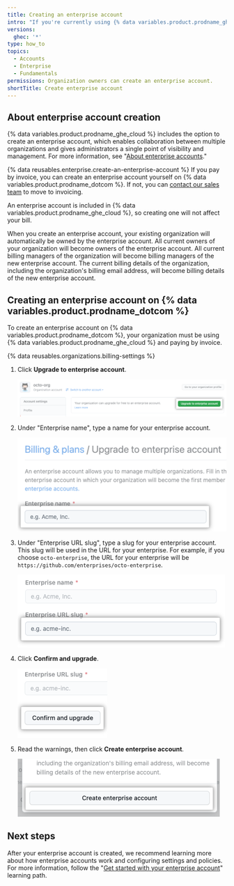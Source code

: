 ```yaml
---
title: Creating an enterprise account
intro: "If you're currently using {% data variables.product.prodname_ghe_cloud %} with a single organization, you can create an enterprise account to centrally manage multiple organizations."
versions:
  ghec: '*'
type: how_to
topics:
  - Accounts
  - Enterprise
  - Fundamentals
permissions: Organization owners can create an enterprise account.
shortTitle: Create enterprise account
---
```


## About enterprise account creation

{% data variables.product.prodname_ghe_cloud %} includes the option to create an enterprise account, which enables collaboration between multiple organizations and gives administrators a single point of visibility and management. For more information, see "[About enterprise accounts](/admin/overview/about-enterprise-accounts)."

{% data reusables.enterprise.create-an-enterprise-account %} If you pay by invoice, you can create an enterprise account yourself on {% data variables.product.prodname_dotcom %}. If not, you can [contact our sales team](https://github.com/enterprise/contact?ref_page=/pricing&ref_cta=Contact%20Sales&ref_loc=cards) to move to invoicing.

An enterprise account is included in {% data variables.product.prodname_ghe_cloud %}, so creating one will not affect your bill.

When you create an enterprise account, your existing organization will automatically be owned by the enterprise account. All current owners of your organization will become owners of the enterprise account. All current billing managers of the organization will become billing managers of the new enterprise account. The current billing details of the organization, including the organization's billing email address, will become billing details of the new enterprise account.

## Creating an enterprise account on {% data variables.product.prodname_dotcom %}

To create an enterprise account on {% data variables.product.prodname_dotcom %}, your organization must be using {% data variables.product.prodname_ghe_cloud %} and paying by invoice.

{% data reusables.organizations.billing-settings %}
1. Click **Upgrade to enterprise account**.

   ![Screenshot of the "Upgrade to an enterprise account" button](/assets/images/help/business-accounts/upgrade-to-enterprise-account.png)
1. Under "Enterprise name", type a name for your enterprise account.

   ![Screenshot of the "Enterprise name" field](/assets/images/help/business-accounts/enterprise-name-field.png)
1. Under "Enterprise URL slug", type a slug for your enterprise account. This slug will be used in the URL for your enterprise. For example, if you choose `octo-enterprise`, the URL for your enterprise will be `https://github.com/enterprises/octo-enterprise`.

   ![Screenshot of the "Enterprise URL slug" field](/assets/images/help/business-accounts/enterprise-slug-field.png)
1. Click **Confirm and upgrade**.

   ![Screenshot of the "Confirm and upgrade" button](/assets/images/help/business-accounts/confirm-and-upgrade-button.png)
1. Read the warnings, then click **Create enterprise account**.

   ![Screenshot of the "Create enterprise account" button](/assets/images/help/business-accounts/create-enterprise-account-button.png)

## Next steps

After your enterprise account is created, we recommend learning more about how enterprise accounts work and configuring settings and policies. For more information, follow the "[Get started with your enterprise account](/admin/guides#get-started-with-your-enterprise-account)" learning path.